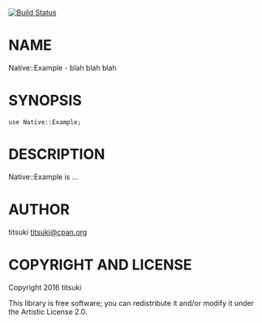 [![Build Status](https://travis-ci.org/titsuki/p6-Native-Example.svg?branch=master)](https://travis-ci.org/titsuki/p6-Native-Example)

NAME
====

Native::Example - blah blah blah

SYNOPSIS
========

    use Native::Example;

DESCRIPTION
===========

Native::Example is ...

AUTHOR
======

titsuki <titsuki@cpan.org>

COPYRIGHT AND LICENSE
=====================

Copyright 2016 titsuki

This library is free software; you can redistribute it and/or modify it under the Artistic License 2.0.

